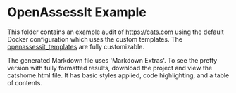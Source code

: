 # OpenAssessIt Example

This folder contains an example audit of https://cats.com using the default Docker configuration which uses the custom templates. The [openassessit_templates](https://github.com/OpenAssessItToolkit/openassessit_templates) are fully customizable.

The generated Markdown file uses 'Markdown Extras'. To see the pretty version with fully formatted results, download the project and view the catshome.html file.  It has basic styles applied, code highlighting, and a table of contents.